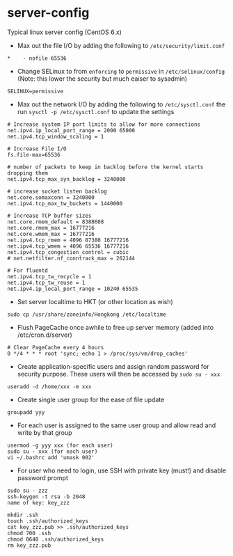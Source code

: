 # server-config
Typical linux server config (CentOS 6.x)

* Max out the file I/O by adding the following to `/etc/security/limit.conf`

```
*    - nofile 65536
```

* Change SELinux to from `enforcing` to `permissive` in `/etc/selinux/config` (Note: this lower the security but much eaiser to sysadmin)
```
SELINUX=permissive
```

* Max out the network I/O by adding the following to `/etc/sysctl.conf` the run `sysctl -p /etc/sysctl.conf` to update the settings
```
# Increase system IP port limits to allow for more connections
net.ipv4.ip_local_port_range = 2000 65000
net.ipv4.tcp_window_scaling = 1

# Increase File I/O
fs.file-max=65536

# number of packets to keep in backlog before the kernel starts dropping them
net.ipv4.tcp_max_syn_backlog = 3240000

# increase socket listen backlog
net.core.somaxconn = 3240000
net.ipv4.tcp_max_tw_buckets = 1440000

# Increase TCP buffer sizes
net.core.rmem_default = 8388608
net.core.rmem_max = 16777216
net.core.wmem_max = 16777216
net.ipv4.tcp_rmem = 4096 87380 16777216
net.ipv4.tcp_wmem = 4096 65536 16777216
net.ipv4.tcp_congestion_control = cubic
# net.netfilter.nf_conntrack_max = 262144

# For fluentd
net.ipv4.tcp_tw_recycle = 1
net.ipv4.tcp_tw_reuse = 1
net.ipv4.ip_local_port_range = 10240 65535
```

* Set server localtime to HKT (or other location as wish)
```
sudo cp /usr/share/zoneinfo/Hongkong /etc/localtime
```

* Flush PageCache once awhile to free up server memory (added into /etc/cron.d/server)
```
# Clear PageCache every 4 hours
0 */4 * * * root 'sync; echo 1 > /proc/sys/vm/drop_caches'
```

* Create application-specific users and assign random password for security purpose. These users will then be accessed by `sudo su - xxx`
```
useradd -d /home/xxx -m xxx
```

* Create single user group for the ease of file update
```
groupadd yyy
```

* For each user is assigned to the same user group and allow read and write by that group
```
usermod -g yyy xxx (for each user)
sudo su - xxx (for each user)
vi ~/.bashrc add 'umask 002'
```

* For user who need to login, use SSH with private key (must!) and disable password prompt
```
sudo su - zzz
ssh-keygen -t rsa -b 2048
name of key: key_zzz

mkdir .ssh
touch .ssh/authorized_keys
cat key_zzz.pub >> .ssh/authorized_keys
chmod 700 .ssh
chmod 0640 .ssh/authorized_keys
rm key_zzz.pub
```

